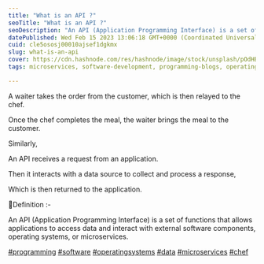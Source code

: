 ```yaml
---
title: "What is an API ?"
seoTitle: "What is an API ?"
seoDescription: "An API (Application Programming Interface) is a set of functions that allows applications to access data and interact with external software components."
datePublished: Wed Feb 15 2023 13:06:18 GMT+0000 (Coordinated Universal Time)
cuid: cle5ososj00010ajsef1dgkmx
slug: what-is-an-api
cover: https://cdn.hashnode.com/res/hashnode/image/stock/unsplash/pOdHBD9uuYE/upload/cc4f048b59d5f06c7cb4658b60bb91ad.jpeg
tags: microservices, software-development, programming-blogs, operating-system, codenewbies

---
```


A waiter takes the order from the customer, which is then relayed to the chef.  
  
Once the chef completes the meal, the waiter brings the meal to the customer.  
  
Similarly,  
  
An API receives a request from an application.  
  
Then it interacts with a data source to collect and process a response,  
  
Which is then returned to the application.  
  
📓Definition :-  
  
An API (Application Programming Interface) is a set of functions that allows applications to access data and interact with external software components, operating systems, or microservices.  
  
[#programming](https://www.linkedin.com/feed/hashtag/?keywords=programming&highlightedUpdateUrns=urn%3Ali%3Aactivity%3A6935074873400516608) [#software](https://www.linkedin.com/feed/hashtag/?keywords=software&highlightedUpdateUrns=urn%3Ali%3Aactivity%3A6935074873400516608) [#operatingsystems](https://www.linkedin.com/feed/hashtag/?keywords=operatingsystems&highlightedUpdateUrns=urn%3Ali%3Aactivity%3A6935074873400516608) [#data](https://www.linkedin.com/feed/hashtag/?keywords=data&highlightedUpdateUrns=urn%3Ali%3Aactivity%3A6935074873400516608) [#microservices](https://www.linkedin.com/feed/hashtag/?keywords=microservices&highlightedUpdateUrns=urn%3Ali%3Aactivity%3A6935074873400516608) [#chef](https://www.linkedin.com/feed/hashtag/?keywords=chef&highlightedUpdateUrns=urn%3Ali%3Aactivity%3A6935074873400516608)